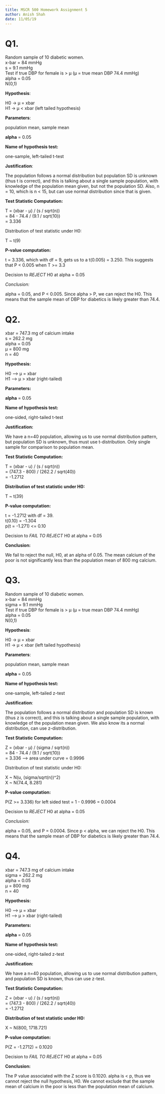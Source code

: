 ```yaml
---
title: MSCR 500 Homework Assignment 5
author: Anish Shah
date: 11/05/19
---
```


  
# Q1.  
  
Random sample of 10 diabetic women.  
x-bar = 84 mmHg  
s = 9.1 mmHg  
Test if true DBP for female is > µ (µ = true mean DBP 74.4 mmHg)  
alpha = 0.05  
N(0,1)  
  
__Hypothesis__:   
  
H0 -> µ = xbar  
H1 -> µ < xbar (left tailed hypothesis)  
  
__Parameters__:  
  
population mean, sample mean  
  
__alpha__ = 0.05  
  
__Name of hypothesis test:__  
  
one-sample, left-tailed t-test  
  
__Justification__:  
  
The population follows a normal distribution but population SD is unknown (thus t is correct), and this is talking about a single sample population, with knowledge of the population mean given, but not the population SD. Also, n = 10, which is n < 15, but can use normal distribution since that   is given.
  
__Test Statistic Computation:__  
  
T = (xbar - µ) / (s / sqrt(n))  
= 84 - 74.4 / (9.1 / sqrt(10))  
= 3.336  
  
Distribution of test statistic under H0:  
  
T ~ t(9)  
  
__P-value computation:__  
  
t = 3.336, which with df = 9, gets us to a t(0.005) = 3.250. This suggests that P < 0.005 when T >= 3.3  
  
Decision to _REJECT_ H0 at alpha = 0.05  
  
_Conclusion:_  
  
alpha = 0.05, and P < 0.005. Since alpha > P, we can reject the H0. This means that the sample mean of DBP for diabetics is likely greater than 74.4.   
  
# Q2.  
  
xbar = 747.3 mg of calcium intake  
s = 262.2 mg  
alpha = 0.05  
µ = 800 mg  
n = 40  
  
__Hypothesis:__  
  
H0 --> µ = xbar   
H1 --> µ > xbar (right-tailed)  
  
__Parameters:__  
  
__alpha__ = 0.05  
  
__Name of hypothesis test:__  
  
one-sided, right-tailed t-test  
  
__Justification:__  
  
We have a n=40 population, allowing us to use normal distribution pattern, but population SD is unknown, thus must use t-distribution. Only single sample for comparison to population mean.  
  
__Test Statistic Computation:__  
  
T = (xbar - u) / (s / sqrt(n))  
= (747.3 - 800) / (262.2 / sqrt(40))  
= -1.2712  
  
__Distribution of test statistic under H0:__  
  
T ~ t(39)  
  
__P-value computation:__  
  
t = -1.2712 with df = 39.  
t(0.10) = -1.304  
p(t = -1.271) <= 0.10  
  
Decision to _FAIL TO REJECT_  H0 at alpha = 0.05  
  
__Conclusion:__  
  
We fail to reject the null, H0, at an alpha of 0.05. The mean calcium of the poor is not significantly less than the population mean of 800 mg calcium.   
  
# Q3.  
  
Random sample of 10 diabetic women.  
x-bar = 84 mmHg  
sigma = 9.1 mmHg  
Test if true DBP for female is > µ (µ = true mean DBP 74.4 mmHg)  
alpha = 0.05  
N(0,1)  
  
__Hypothesis__:   
  
H0 -> µ = xbar  
H1 -> µ < xbar (left tailed hypothesis)  
  
__Parameters__:  
  
population mean, sample mean  
  
__alpha__ = 0.05  
  
__Name of hypothesis test:__  
  
one-sample, left-tailed z-test  
  
__Justification__:  
  
The population follows a normal distribution and population SD is known (thus z is correct), and this is talking about a single sample population, with knowledge of the population mean given. We also know its a normal distribution, can use z-distribution.  
  
__Test Statistic Computation:__  
  
Z = (xbar - µ) / (sigma / sqrt(n))  
= 84 - 74.4 / (9.1 / sqrt(10))  
= 3.336 --> area under curve = 0.9996  
  
Distribution of test statistic under H0:  
  
X ~ N(u, (sigma/sqrt(n))^2)  
X ~ N(74.4, 8.281)  
  
__P-value computation:__  
  
P(Z >= 3.336) for left sided test = 1 - 0.9996 = 0.0004  
  
Decision to _REJECT_ H0 at alpha = 0.05  
  
_Conclusion:_  
  
alpha = 0.05, and P = 0.0004. Since p < alpha, we can reject the H0. This means that the sample mean of DBP for diabetics is likely greater than 74.4.   
  
# Q4.  
  
xbar = 747.3 mg of calcium intake  
sigma = 262.2 mg  
alpha = 0.05  
µ = 800 mg  
n = 40  
  
__Hypothesis:__  
  
H0 --> µ = xbar   
H1 --> µ > xbar (right-tailed)  
  
__Parameters:__  
  
__alpha__ = 0.05  
  
__Name of hypothesis test:__  
  
one-sided, right-tailed z-test  
  
__Justification:__  
  
We have a n=40 population, allowing us to use normal distribution pattern, and population SD is known, thus can use z-test.  
  
__Test Statistic Computation:__  
  
Z = (xbar - u) / (s / sqrt(n))  
= (747.3 - 800) / (262.2 / sqrt(40))  
= -1.2712  
  
__Distribution of test statistic under H0:__  
  
X ~ N(800, 1718.721)  
  
__P-value computation:__  
  
P(Z = -1.2712) = 0.1020  
  
Decision to _FAIL TO REJECT_ H0 at alpha = 0.05  
  
__Conclusion:__  
  
The P value associated with the Z score is 0.1020. alpha is < p, thus we cannot reject the null hypothesis, H0. We cannot exclude that the sample mean of calcium in the poor is less than the population mean of calcium.  
  
